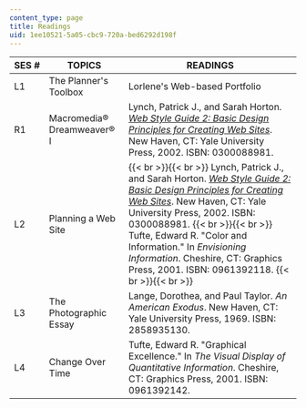 ```yaml
---
content_type: page
title: Readings
uid: 1ee10521-5a05-cbc9-720a-bed6292d198f
---
```


| SES # | TOPICS | READINGS |
| --- | --- | --- |
| L1 | The Planner's Toolbox | Lorlene's Web-based Portfolio |
| R1 | Macromedia® Dreamweaver® I | Lynch, Patrick J., and Sarah Horton. [_Web Style Guide 2: Basic Design Principles for Creating Web Sites_](http://www.webstyleguide.com/index.html?/contents.html). New Haven, CT: Yale University Press, 2002. ISBN: 0300088981. |
| L2 | Planning a Web Site |  {{< br >}}{{< br >}} Lynch, Patrick J., and Sarah Horton. [_Web Style Guide 2: Basic Design Principles for Creating Web Sites_](http://www.webstyleguide.com/index.html?/contents.html). New Haven, CT: Yale University Press, 2002. ISBN: 0300088981. {{< br >}}{{< br >}} Tufte, Edward R. "Color and Information." In _Envisioning Information_. Cheshire, CT: Graphics Press, 2001. ISBN: 0961392118. {{< br >}}{{< br >}}  |
| L3 | The Photographic Essay | Lange, Dorothea, and Paul Taylor. _An American Exodus_. New Haven, CT: Yale University Press, 1969. ISBN: 2858935130. |
| L4 | Change Over Time | Tufte, Edward R. "Graphical Excellence." In _The Visual Display of Quantitative Information_. Cheshire, CT: Graphics Press, 2001. ISBN: 0961392142.